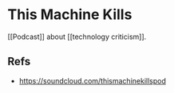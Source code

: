 # This Machine Kills

[[Podcast]] about [[technology criticism]].


## Refs

-   https://soundcloud.com/thismachinekillspod

